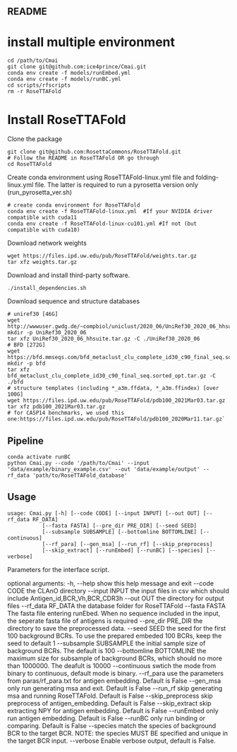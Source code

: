 ## README
#  install multiple environment
	cd /path/to/Cmai
	git clone git@github.com:ice4prince/Cmai.git
	conda env create -f models/runEmbed.yml
	conda env create -f models/runBC.yml
	cd scripts/rfscripts
	rm -r RoseTTAFold
#  Install RoseTTAFold
Clone the package  

	git clone git@github.com:RosettaCommons/RoseTTAFold.git
	# Follow the README in RoseTTAFold OR go through
	cd RoseTTAFold
Create conda environment using RoseTTAFold-linux.yml file and folding-linux.yml file. The latter is required to run a pyrosetta version only (run_pyrosetta_ver.sh)
	
	# create conda environment for RoseTTAFold
	conda env create -f RoseTTAFold-linux.yml  #If your NVIDIA driver compatible with cuda11
	conda env create -f RoseTTAFold-linux-cu101.yml #If not (but compatible with cuda10)
 Download network weights
	
	wget https://files.ipd.uw.edu/pub/RoseTTAFold/weights.tar.gz
	tar xfz weights.tar.gz
Download and install third-party software.
	
	./install_dependencies.sh
Download sequence and structure databases  
	
	# uniref30 [46G]
	wget http://wwwuser.gwdg.de/~compbiol/uniclust/2020_06/UniRef30_2020_06_hhsuite.tar.gz
	mkdir -p UniRef30_2020_06
	tar xfz UniRef30_2020_06_hhsuite.tar.gz -C ./UniRef30_2020_06
	# BFD [272G]
	wget https://bfd.mmseqs.com/bfd_metaclust_clu_complete_id30_c90_final_seq.sorted_opt.tar.gz
	mkdir -p bfd
	tar xfz
	bfd_metaclust_clu_complete_id30_c90_final_seq.sorted_opt.tar.gz -C ./bfd
	# structure templates (including *_a3m.ffdata, *_a3m.ffindex) [over 100G]
	wget https://files.ipd.uw.edu/pub/RoseTTAFold/pdb100_2021Mar03.tar.gz
	tar xfz pdb100_2021Mar03.tar.gz
	# for CASP14 benchmarks, we used this one:https://files.ipd.uw.edu/pub/RoseTTAFold/pdb100_2020Mar11.tar.gz`


## Pipeline
	conda activate runBC
	python Cmai.py --code '/path/to/Cmai' --input 'data/example/binary_example.csv' --out 'data/example/output' --rf_data 'path/to/RoseTTAFold_database' 
## Usage
	usage: Cmai.py [-h] [--code CODE] [--input INPUT] [--out OUT] [--rf_data RF_DATA]
               [--fasta FASTA] [--pre_dir PRE_DIR] [--seed SEED]
               [--subsample SUBSAMPLE] [--bottomline BOTTOMLINE] [--continuous]
               [--rf_para] [--gen_msa] [--run_rf] [--skip_preprocess]
               [--skip_extract] [--runEmbed] [--runBC] [--species] [--verbose]

Parameters for the interface script.

optional arguments:
  -h, --help            show this help message and exit
  --code CODE           the CLAnO directory
  --input INPUT         the input files in csv which should include
                        Antigen_id,BCR_Vh,BCR_CDR3h
  --out OUT             the directory for output files
  --rf_data RF_DATA     the database folder for RoseTTAFold
  --fasta FASTA         The fasta file entering runEbed. When no sequence included
                        in the input, the seperate fasta file of antigens is
                        required
  --pre_dir PRE_DIR     the directory to save the preprocessed data.
  --seed SEED           the seed for the first 100 background BCRs. To use the
                        prepared embeded 100 BCRs, keep the seed to default 1
  --subsample SUBSAMPLE
                        the initial sample size of background BCRs. The default is
                        100
  --bottomline BOTTOMLINE
                        the maximum size for subsample of background BCRs, which
                        should no more than 1000000. The deafult is 10000
  --continuous          swtich the mode from binary to continuous, default mode is
                        binary.
  --rf_para             use the parameters from paras/rf_para.txt for antigen
                        embedding. Default is False
  --gen_msa             only run generating msa and exit. Default is False
  --run_rf              skip generating msa and running RoseTTAFold. Default is
                        False
  --skip_preprocess     skip preprocess of antigen_embedding. Default is False
  --skip_extract        skip extracting NPY for antigen embedding. Default is
                        False
  --runEmbed            only run antigen embedding. Default is False
  --runBC               only run binding or comparing. Default is False
  --species             match the species of background BCR to the target BCR.
                        NOTE: the species MUST BE specified and unique in the
                        target BCR input.
  --verbose             Enable verbose output, default is False.
